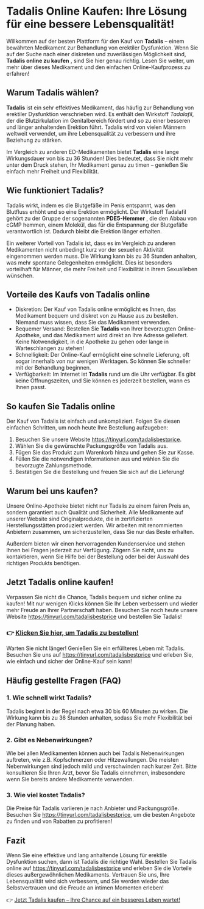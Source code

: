 # Tadalis Online Kaufen: Ihre Lösung für eine bessere Lebensqualität!

Willkommen auf der besten Plattform für den Kauf von **Tadalis** – einem bewährten Medikament zur Behandlung von erektiler Dysfunktion. Wenn Sie auf der Suche nach einer diskreten und zuverlässigen Möglichkeit sind, **Tadalis online zu kaufen** , sind Sie hier genau richtig. Lesen Sie weiter, um mehr über dieses Medikament und den einfachen Online-Kaufprozess zu erfahren!

## Warum Tadalis wählen?

**Tadalis** ist ein sehr effektives Medikament, das häufig zur Behandlung von erektiler Dysfunktion verschrieben wird. Es enthält den Wirkstoff _Tadalafil_, der die Blutzirkulation im Genitalbereich fördert und so zu einer besseren und länger anhaltenden Erektion führt. Tadalis wird von vielen Männern weltweit verwendet, um ihre Lebensqualität zu verbessern und ihre Beziehung zu stärken.

Im Vergleich zu anderen ED-Medikamenten bietet **Tadalis** eine lange Wirkungsdauer von bis zu 36 Stunden! Dies bedeutet, dass Sie nicht mehr unter dem Druck stehen, Ihr Medikament genau zu timen – genießen Sie einfach mehr Freiheit und Flexibilität.

## Wie funktioniert Tadalis?

Tadalis wirkt, indem es die Blutgefäße im Penis entspannt, was den Blutfluss erhöht und so eine Erektion ermöglicht. Der Wirkstoff Tadalafil gehört zu der Gruppe der sogenannten **PDE5-Hemmer** , die den Abbau von cGMP hemmen, einem Molekül, das für die Entspannung der Blutgefäße verantwortlich ist. Dadurch bleibt die Erektion länger erhalten.

Ein weiterer Vorteil von Tadalis ist, dass es im Vergleich zu anderen Medikamenten nicht unbedingt kurz vor der sexuellen Aktivität eingenommen werden muss. Die Wirkung kann bis zu 36 Stunden anhalten, was mehr spontane Gelegenheiten ermöglicht. Dies ist besonders vorteilhaft für Männer, die mehr Freiheit und Flexibilität in ihrem Sexualleben wünschen.

## Vorteile des Kaufs von Tadalis online

- Diskretion: Der Kauf von Tadalis online ermöglicht es Ihnen, das Medikament bequem und diskret von zu Hause aus zu bestellen. Niemand muss wissen, dass Sie das Medikament verwenden.
- Bequemer Versand: Bestellen Sie **Tadalis** von Ihrer bevorzugten Online-Apotheke, und das Medikament wird direkt an Ihre Adresse geliefert. Keine Notwendigkeit, in die Apotheke zu gehen oder lange in Warteschlangen zu stehen!
- Schnelligkeit: Der Online-Kauf ermöglicht eine schnelle Lieferung, oft sogar innerhalb von nur wenigen Werktagen. So können Sie schneller mit der Behandlung beginnen.
- Verfügbarkeit: Im Internet ist **Tadalis** rund um die Uhr verfügbar. Es gibt keine Öffnungszeiten, und Sie können es jederzeit bestellen, wann es Ihnen passt.

## So kaufen Sie Tadalis online

Der Kauf von Tadalis ist einfach und unkompliziert. Folgen Sie diesen einfachen Schritten, um noch heute Ihre Bestellung aufzugeben:

1. Besuchen Sie unsere Website https://tinyurl.com/tadalisbestprice.
2. Wählen Sie die gewünschte Packungsgröße von Tadalis aus.
3. Fügen Sie das Produkt zum Warenkorb hinzu und gehen Sie zur Kasse.
4. Füllen Sie die notwendigen Informationen aus und wählen Sie die bevorzugte Zahlungsmethode.
5. Bestätigen Sie die Bestellung und freuen Sie sich auf die Lieferung!

## Warum bei uns kaufen?

Unsere Online-Apotheke bietet nicht nur Tadalis zu einem fairen Preis an, sondern garantiert auch Qualität und Sicherheit. Alle Medikamente auf unserer Website sind Originalprodukte, die in zertifizierten Herstellungsstätten produziert werden. Wir arbeiten mit renommierten Anbietern zusammen, um sicherzustellen, dass Sie nur das Beste erhalten.

Außerdem bieten wir einen hervorragenden Kundenservice und stehen Ihnen bei Fragen jederzeit zur Verfügung. Zögern Sie nicht, uns zu kontaktieren, wenn Sie Hilfe bei der Bestellung oder bei der Auswahl des richtigen Produkts benötigen.

## Jetzt Tadalis online kaufen!

Verpassen Sie nicht die Chance, Tadalis bequem und sicher online zu kaufen! Mit nur wenigen Klicks können Sie Ihr Leben verbessern und wieder mehr Freude an Ihrer Partnerschaft haben. Besuchen Sie noch heute unsere Website https://tinyurl.com/tadalisbestprice und bestellen Sie Tadalis!

### 👉 [Klicken Sie hier, um Tadalis zu bestellen!](https://tinyurl.com/tadalisbestprice)

Warten Sie nicht länger! Genießen Sie ein erfüllteres Leben mit Tadalis. Besuchen Sie uns auf https://tinyurl.com/tadalisbestprice und erleben Sie, wie einfach und sicher der Online-Kauf sein kann!

## Häufig gestellte Fragen (FAQ)

### 1. Wie schnell wirkt Tadalis?

Tadalis beginnt in der Regel nach etwa 30 bis 60 Minuten zu wirken. Die Wirkung kann bis zu 36 Stunden anhalten, sodass Sie mehr Flexibilität bei der Planung haben.

### 2. Gibt es Nebenwirkungen?

Wie bei allen Medikamenten können auch bei Tadalis Nebenwirkungen auftreten, wie z.B. Kopfschmerzen oder Hitzewallungen. Die meisten Nebenwirkungen sind jedoch mild und verschwinden nach kurzer Zeit. Bitte konsultieren Sie Ihren Arzt, bevor Sie Tadalis einnehmen, insbesondere wenn Sie bereits andere Medikamente verwenden.

### 3. Wie viel kostet Tadalis?

Die Preise für Tadalis variieren je nach Anbieter und Packungsgröße. Besuchen Sie https://tinyurl.com/tadalisbestprice, um die besten Angebote zu finden und von Rabatten zu profitieren!

## Fazit

Wenn Sie eine effektive und lang anhaltende Lösung für erektile Dysfunktion suchen, dann ist Tadalis die richtige Wahl. Bestellen Sie Tadalis online auf https://tinyurl.com/tadalisbestprice und erleben Sie die Vorteile dieses außergewöhnlichen Medikaments. Vertrauen Sie uns, Ihre Lebensqualität wird sich verbessern, und Sie werden wieder das Selbstvertrauen und die Freude an intimen Momenten erleben!

👉 [Jetzt Tadalis kaufen – Ihre Chance auf ein besseres Leben wartet!](https://tinyurl.com/tadalisbestprice)
